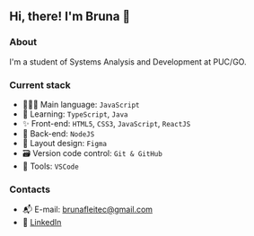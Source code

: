 ## Hi, there! I'm Bruna 👋

### About
I'm a student of Systems Analysis and Development at PUC/GO.

### Current stack
- 👩🏽‍💻 Main language: `JavaScript`
- 🚀 Learning: `TypeScript`, `Java`
- ✨ Front-end: `HTML5`, `CSS3`, `JavaScript`, `ReactJS`
- 📡 Back-end: `NodeJS`
- 🎨 Layout design: `Figma`
- 🗃️ Version code control: `Git & GitHub`
- 🔧 Tools: `VSCode`

### Contacts
- 📬 E-mail: brunafleitec@gmail.com
- 👥 [LinkedIn](https://linkedin.com/in/brunafleitec)
